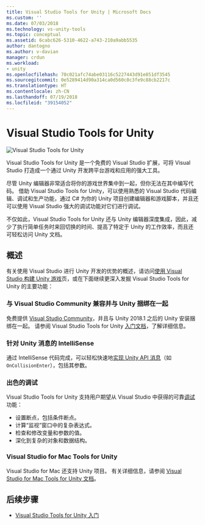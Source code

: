 ```yaml
---
title: Visual Studio Tools for Unity | Microsoft Docs
ms.custom: ''
ms.date: 07/03/2018
ms.technology: vs-unity-tools
ms.topic: conceptual
ms.assetid: 6cabc626-5310-4622-a743-210a9abb5535
author: dantogno
ms.author: v-davian
manager: crdun
ms.workload:
- unity
ms.openlocfilehash: 70c021afc74abe03116c5227443d91e851df3545
ms.sourcegitcommit: 0e5289414d90a314ca0d560c0c3fe9c88cb2217c
ms.translationtype: HT
ms.contentlocale: zh-CN
ms.lasthandoff: 07/19/2018
ms.locfileid: "39154052"
---
```

# <a name="visual-studio-tools-for-unity"></a>Visual Studio Tools for Unity

![Visual Studio Tools for Unity](media/vstu_header.png)

Visual Studio Tools for Unity 是一个免费的 Visual Studio 扩展，可将 Visual Studio 打造成一个通过 Unity 开发跨平台游戏和应用的强大工具。

尽管 Unity 编辑器非常适合将你的游戏世界集中到一起，但你无法在其中编写代码。 借助 Visual Studio Tools for Unity，可以使用熟悉的 Visual Studio 代码编辑、调试和生产功能，通过 C# 为你的 Unity 项目创建编辑器和游戏脚本，并且还可以使用 Visual Studio 强大的调试功能对它们进行调试。

不仅如此，Visual Studio Tools for Unity 还与 Unity 编辑器深度集成，因此，减少了执行简单任务时来回切换的时间、提高了特定于 Unity 的工作效率，而且还可轻松访问 Unity 文档。

## <a name="overview"></a>概述

有关使用 Visual Studio 进行 Unity 开发的优势的概述，请访问[使用 Visual Studio 构建 Unity 游戏](https://visualstudio.microsoft.com/vs/unity-tools/)页，或在下面继续更深入发掘 Visual Studio Tools for Unity 的主要功能：

### <a name="compatible-with-visual-studio-community-and-bundled-with-unity"></a>与 Visual Studio Community 兼容并与 Unity 捆绑在一起

免费提供 [Visual Studio Community](https://visualstudio.microsoft.com/)，并且与 Unity 2018.1 之后的 Unity 安装捆绑在一起。 请参阅 Visual Studio Tools for Unity [入门文档](getting-started-with-visual-studio-tools-for-unity.md)，了解详细信息。

### <a name="intellisense-for-unity-messages"></a>针对 Unity 消息的 IntelliSense

通过 IntelliSense 代码完成，可以轻松快速地[实现 Unity API 消息](using-visual-studio-tools-for-unity.md#intellisense-for-unity-api-messages)（如 `OnCollisionEnter`），包括其参数。

### <a name="superior-debugging"></a>出色的调试

Visual Studio Tools for Unity 支持用户期望从 Visual Studio 中获得的可靠[调试](using-visual-studio-tools-for-unity.md#unity-debugging)功能：

* 设置断点，包括条件断点。
* 计算“监视”窗口中的复杂表达式。
* 检查和修改变量和参数的值。
* 深化到复杂的对象和数据结构。

### <a name="visual-studio-for-mac-tools-for-unity"></a>Visual Studio for Mac Tools for Unity

Visual Studio for Mac 还支持 Unity 项目。 有关详细信息，请参阅 [Visual Studio for Mac Tools for Unity 文档](https://docs.microsoft.com/en-us/visualstudio/mac/unity-tools)。

## <a name="next-steps"></a>后续步骤

* [Visual Studio Tools for Unity 入门](getting-started-with-visual-studio-tools-for-unity.md)